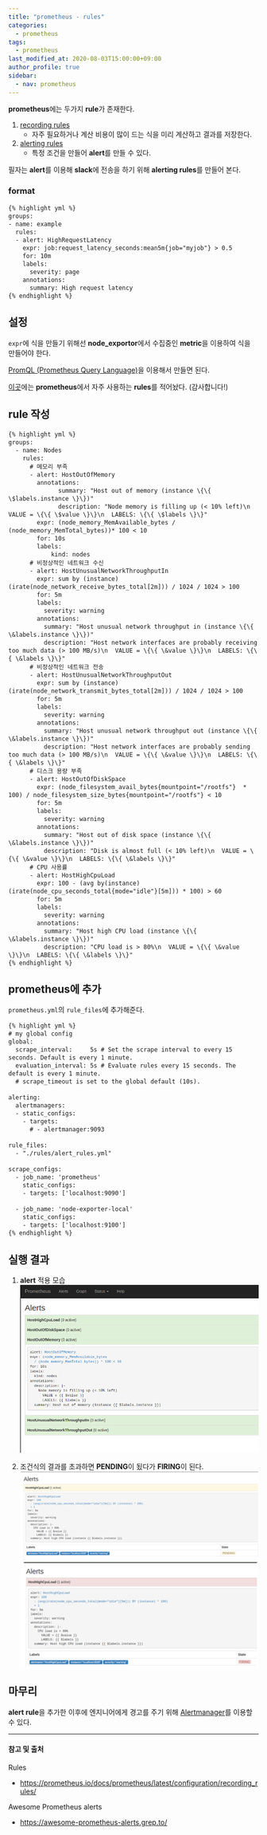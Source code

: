 ```yaml
---
title: "prometheus - rules"
categories: 
  - prometheus
tags:
  - prometheus
last_modified_at: 2020-08-03T15:00:00+09:00
author_profile: true
sidebar:
  - nav: prometheus
---
```


**prometheus**에는 두가지 **rule**가 존재한다.

1. [recording rules](https://prometheus.io/docs/prometheus/latest/configuration/recording_rules/)
   - 자주 필요하거나 계산 비용이 많이 드는 식을 미리 계산하고 결과를 저장한다.
2. [alerting rules](https://prometheus.io/docs/prometheus/latest/configuration/alerting_rules/)
   - 특정 조건을 만들어 **alert**를 만들 수 있다.

필자는 **alert**를 이용해 **slack**에 전송을 하기 위해 **alerting rules**를 만들어 본다.

### format

    {% highlight yml %}
    groups:
    - name: example
      rules:
      - alert: HighRequestLatency
        expr: job:request_latency_seconds:mean5m{job="myjob"} > 0.5
        for: 10m
        labels:
          severity: page
        annotations:
          summary: High request latency
    {% endhighlight %}          

## 설정
`expr`에 식을 만들기 위해선 **node_exportor**에서 수집중인 **metric**을 이용하여 식을 만들어야 한다.

[PromQL (Prometheus Query Language)](https://prometheus.io/docs/prometheus/latest/querying/basics/)을 이용해서 만들면 된다.

[이곳](https://awesome-prometheus-alerts.grep.to/)에는 **prometheus**에서 자주 사용하는 **rules**를 적어놨다. (감사합니다!)


## rule 작성

    {% highlight yml %}
    groups:
      - name: Nodes
        rules:
          # 메모리 부족
          - alert: HostOutOfMemory
            annotations:
                  summary: "Host out of memory (instance \{\{ \$labels.instance \}\})"
                  description: "Node memory is filling up (< 10% left)\n  VALUE = \{\{ \$value \}\}\n  LABELS: \{\{ \$labels \}\}"
            expr: (node_memory_MemAvailable_bytes / (node_memory_MemTotal_bytes))* 100 < 10
            for: 10s
            labels:
                kind: nodes 
          # 비정상적인 네트워크 수신
          - alert: HostUnusualNetworkThroughputIn
            expr: sum by (instance) (irate(node_network_receive_bytes_total[2m])) / 1024 / 1024 > 100
            for: 5m
            labels:
              severity: warning
            annotations:
              summary: "Host unusual network throughput in (instance \{\{ \&labels.instance \}\})"
              description: "Host network interfaces are probably receiving too much data (> 100 MB/s)\n  VALUE = \{\{ \&value \}\}\n  LABELS: \{\{ \&labels \}\}"
          # 비정상적인 네트워크 전송
          - alert: HostUnusualNetworkThroughputOut
            expr: sum by (instance) (irate(node_network_transmit_bytes_total[2m])) / 1024 / 1024 > 100
            for: 5m
            labels:
              severity: warning
            annotations:
              summary: "Host unusual network throughput out (instance \{\{ \&labels.instance \}\})"
              description: "Host network interfaces are probably sending too much data (> 100 MB/s)\n  VALUE = \{\{ \&value \}\}\n  LABELS: \{\{ \&labels \}\}"
          # 디스크 용량 부족 
          - alert: HostOutOfDiskSpace
            expr: (node_filesystem_avail_bytes{mountpoint="/rootfs"}  * 100) / node_filesystem_size_bytes{mountpoint="/rootfs"} < 10
            for: 5m
            labels:
              severity: warning
            annotations:
              summary: "Host out of disk space (instance \{\{ \&labels.instance \}\})"
              description: "Disk is almost full (< 10% left)\n  VALUE = \{\{ \&value \}\}\n  LABELS: \{\{ \&labels \}\}"      
          # CPU 사용률
          - alert: HostHighCpuLoad
            expr: 100 - (avg by(instance) (irate(node_cpu_seconds_total{mode="idle"}[5m])) * 100) > 60
            for: 5m
            labels:
              severity: warning
            annotations:
              summary: "Host high CPU load (instance \{\{ \&labels.instance \}\})"
              description: "CPU load is > 80%\n  VALUE = \{\{ \&value \}\}\n  LABELS: \{\{ \&labels \}\}"                         
    {% endhighlight %}    

## prometheus에 추가
`prometheus.yml`의 `rule_files`에 추가해준다.

    {% highlight yml %}
    # my global config
    global:
      scrape_interval:     5s # Set the scrape interval to every 15 seconds. Default is every 1 minute.
      evaluation_interval: 5s # Evaluate rules every 15 seconds. The default is every 1 minute.
      # scrape_timeout is set to the global default (10s).

    alerting:
      alertmanagers:
      - static_configs:
        - targets:
          # - alertmanager:9093

    rule_files:
      - "./rules/alert_rules.yml"

    scrape_configs:
      - job_name: 'prometheus'
        static_configs:
        - targets: ['localhost:9090']
               
      - job_name: 'node-exporter-local'
        static_configs: 
        - targets: ['localhost:9100']    
    {% endhighlight %}  

## 실행 결과
1. **alert** 적용 모습
  ![1](/assets/img/posts/prometheus/rules/1.png)

2. 조건식의 결과를 초과하면 **PENDING**이 됬다가 **FIRING**이 된다.
  ![2](/assets/img/posts/prometheus/rules/2.png)

## 마무리
**alert rule**을 추가한 이후에 엔지니어에게 경고를 주기 위해 [Alertmanager](https://prometheus.io/docs/alerting/latest/alertmanager/)를 이용할 수 있다.

---
#### 참고 및 출처

Rules
- <https://prometheus.io/docs/prometheus/latest/configuration/recording_rules/>

Awesome Prometheus alerts
- <https://awesome-prometheus-alerts.grep.to/>  